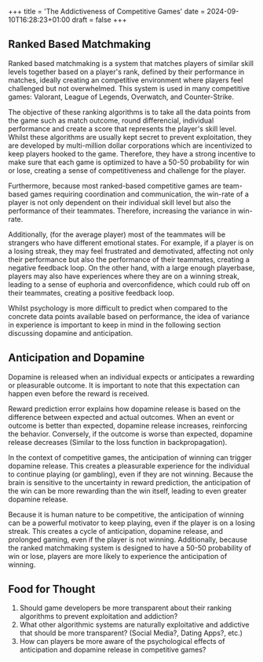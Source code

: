 +++
title = 'The Addictiveness of Competitive Games'
date = 2024-09-10T16:28:23+01:00
draft = false 
+++

## Ranked Based Matchmaking
Ranked based matchmaking is a system that matches players of similar skill levels together based on a player's rank, defined by their performance in matches, ideally creating an competitive environment where players feel challenged but not overwhelmed. This system is used in many competitive games: Valorant, League of Legends, Overwatch, and Counter-Strike.

The objective of these ranking algorithms is to take all the data points from the game such as match outcome, round differencial, individual performance and create a score that represents the player's skill level. Whilst these algorithms are usually kept secret to prevent exploitation, they are developed by multi-million dollar corporations which are incentivized to keep players hooked to the game. Therefore, they have a strong incentive to make sure that each game is optimized to have a 50-50 probability for win or lose, creating a sense of competitiveness and challenge for the player.

Furthermore, because most ranked-based competitive games are team-based games requiring coordination and communication, the win-rate of a player is not only dependent on their individual skill level but also the performance of their teammates. Therefore, increasing the variance in win-rate. 

Additionally, (for the average player) most of the teammates will be strangers who have different emotional states. For example, if a player is on a losing streak, they may feel frustrated and demotivated, affecting not only their performance but also the performance of their teammates, creating a negative feedback loop. On the other hand, with a large enough playerbase, players may also have experiences where they are on a winning streak, leading to a sense of euphoria and overconfidence, which could rub off on their teammates, creating a positive feedback loop. 

Whilst psychology is more difficult to predict when compared to the concrete data points available based on performance, the idea of variance in experience is important to keep in mind in the following section discussing dopamine and anticipation.

## Anticipation and Dopamine
Dopamine is released when an individual expects or anticipates a rewarding or pleasurable outcome. It is important to note that this expectation can happen even before the reward is received.

Reward prediction error explains how dopamine release is based on the difference between expected and actual outcomes. When an event or outcome is better than expected, dopamine release increases, reinforcing the behavior. Conversely, if the outcome is worse than expected, dopamine release decreases (Similar to the loss function in backpropagation).

In the context of competitive games, the anticipation of winning can trigger dopamine release. This creates a pleasurable experience for the individual to continue playing (or gambling), even if they are not winning. Because the brain is sensitive to the uncertainty in reward prediction, the anticipation of the win can be more rewarding than the win itself, leading to even greater dopamine release.

Because it is human nature to be competitive, the anticipation of winning can be a powerful motivator to keep playing, even if the player is on a losing streak. This creates a cycle of anticipation, dopamine release, and prolonged gaming, even if the player is not winning. Additionally, because the ranked matchmaking system is designed to have a 50-50 probability of win or lose, players are more likely to experience the anticipation of winning.

## Food for Thought
1. Should game developers be more transparent about their ranking algorithms to prevent exploitation and addiction? 
2. What other algorithmic systems are naturally exploitative and addictive that should be more transparent? (Social Media?, Dating Apps?, etc.)
3. How can players be more aware of the psychological effects of anticipation and dopamine release in competitive games? 
